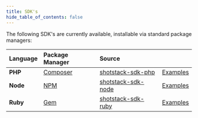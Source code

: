 ```yaml
---
title: SDK's
hide_table_of_contents: false
---
```


The following SDK's are currently available, installable via standard package managers:

| Language | Package Manager                                                        | Source                                                                |                                                     |
| :------- | :--------------------------------------------------------------------- | :-------------------------------------------------------------------- | :-------------------------------------------------- |
| **PHP**  | [Composer](https://packagist.org/packages/shotstack/shotstack-sdk-php) | [shotstack-sdk-php](https://github.com/shotstack/shotstack-sdk-php)   | [Examples](https://github.com/shotstack/php-demos)  |
| **Node** | [NPM](https://www.npmjs.com/package/shotstack-sdk)                     | [shotstack-sdk-node](https://github.com/shotstack/shotstack-sdk-node) | [Examples](https://github.com/shotstack/node-demos) |
| **Ruby** | [Gem](https://rubygems.org/gems/shotstack)                             | [shotstack-sdk-ruby](https://github.com/shotstack/shotstack-sdk-ruby) | [Examples](https://github.com/shotstack/ruby-demos) |
